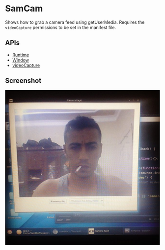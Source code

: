# SamCam

Shows how to grab a camera feed using getUserMedia. Requires
the `videoCapture` permissions to be set in the manifest file.

## APIs

* [Runtime](http://developer.chrome.com/apps/app.runtime.html)
* [Window](http://developer.chrome.com/apps/app.window.html)
* [videoCapture](https://developer.chrome.com/apps/declare_permissions)

     
## Screenshot
![screenshot](/assets/screenshot.jpg)

